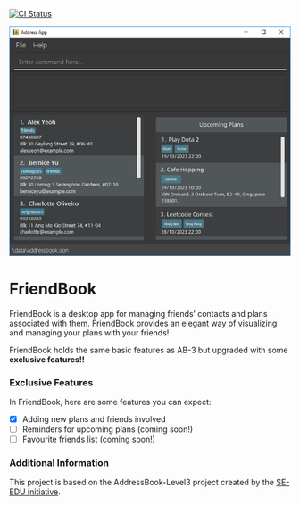 [![CI Status](https://github.com/se-edu/addressbook-level3/workflows/Java%20CI/badge.svg)](https://github.com/se-edu/addressbook-level3/actions)

![Ui](docs/images/Ui.png)

# FriendBook

FriendBook is a desktop app for managing friends’ contacts and plans associated with them.
FriendBook provides an elegant way of visualizing and managing your plans with your friends!

FriendBook holds the same basic features as AB-3 but upgraded with some **exclusive features!!**

### Exclusive Features
In FriendBook, here are some features you can expect:
- [x] Adding new plans and friends involved
- [ ] Reminders for upcoming plans (coming soon!)
- [ ] Favourite friends list (coming soon!)

### Additional Information
This project is based on the AddressBook-Level3 project created by the [SE-EDU initiative](https://se-education.org).

